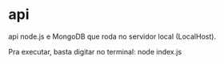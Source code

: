 # api
api node.js e MongoDB que roda no servidor local (LocalHost).

Pra executar, basta digitar no terminal: node index.js
